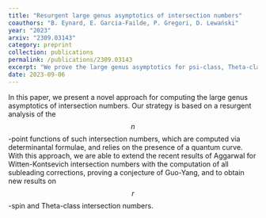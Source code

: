 ```yaml
---
title: "Resurgent large genus asymptotics of intersection numbers"
coauthors: "B. Eynard, E. Garcia-Failde, P. Gregori, D. Lewański"
year: "2023"
arxiv: "2309.03143"
category: preprint
collection: publications
permalink: /publications/2309.03143
excerpt: "We prove the large genus asymptotics for psi-class, Theta-class, and r-spin intersection numbers."
date: 2023-09-06
---
```


In this paper, we present a novel approach for computing the large genus asymptotics of intersection numbers. Our strategy is based on a resurgent analysis of the $$n$$-point functions of such intersection numbers, which are computed via determinantal formulae, and relies on the presence of a quantum curve. With this approach, we are able to extend the recent results of Aggarwal for Witten-Kontsevich intersection numbers with the computation of all subleading corrections, proving a conjecture of Guo-Yang, and to obtain new results on $$r$$-spin and Theta-class intersection numbers. 